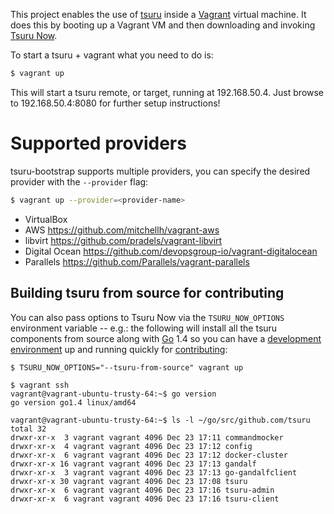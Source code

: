 This project enables the use of [tsuru](https://github.com/tsuru/tsuru)
inside a [Vagrant](https://www.vagrantup.com/) virtual machine. It does
this by booting up a Vagrant VM and then downloading and invoking [Tsuru
Now](https://github.com/tsuru/now).

To start a tsuru + vagrant what you need to do is:

~~~bash
$ vagrant up
~~~

This will start a tsuru remote, or target, running at 192.168.50.4. Just browse to 192.168.50.4:8080 for further setup instructions!

Supported providers
===================

tsuru-bootstrap supports multiple providers, you can specify the desired
provider with the ``--provider`` flag:

```bash
$ vagrant up --provider=<provider-name>
```

* VirtualBox
* AWS <https://github.com/mitchellh/vagrant-aws>
* libvirt <https://github.com/pradels/vagrant-libvirt>
* Digital Ocean <https://github.com/devopsgroup-io/vagrant-digitalocean>
* Parallels <https://github.com/Parallels/vagrant-parallels>


Building tsuru from source for contributing
-------------------------------------------

You can also pass options to Tsuru Now via the `TSURU_NOW_OPTIONS`
environment variable -- e.g.: the following will install all the tsuru
components from source along with [Go](https://golang.org/) 1.4 so
you can have a [development environment][] up and running quickly for
[contributing][]:

	$ TSURU_NOW_OPTIONS="--tsuru-from-source" vagrant up

	$ vagrant ssh
	vagrant@vagrant-ubuntu-trusty-64:~$ go version
	go version go1.4 linux/amd64

	vagrant@vagrant-ubuntu-trusty-64:~$ ls -l ~/go/src/github.com/tsuru
	total 32
	drwxr-xr-x  3 vagrant vagrant 4096 Dec 23 17:11 commandmocker
	drwxr-xr-x  4 vagrant vagrant 4096 Dec 23 17:12 config
	drwxr-xr-x  6 vagrant vagrant 4096 Dec 23 17:12 docker-cluster
	drwxr-xr-x 16 vagrant vagrant 4096 Dec 23 17:13 gandalf
	drwxr-xr-x  3 vagrant vagrant 4096 Dec 23 17:13 go-gandalfclient
	drwxr-xr-x 30 vagrant vagrant 4096 Dec 23 17:08 tsuru
	drwxr-xr-x  6 vagrant vagrant 4096 Dec 23 17:16 tsuru-admin
	drwxr-xr-x  6 vagrant vagrant 4096 Dec 23 17:16 tsuru-client

[development environment]: http://tsuru.readthedocs.org/en/latest/contributing/vagrant.html
[contributing]: http://tsuru.readthedocs.org/en/latest/contributing/index.html
